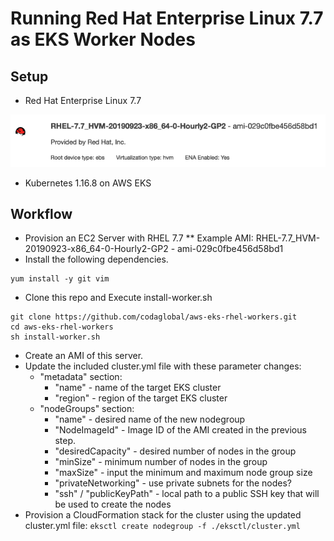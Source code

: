 # Running Red Hat Enterprise Linux 7.7 as EKS Worker Nodes

## Setup
* Red Hat Enterprise Linux 7.7
<img src="./images/aws-rhel.png"/>
 
* Kubernetes 1.16.8 on AWS EKS

## Workflow
* Provision an EC2 Server with RHEL 7.7
** Example AMI: RHEL-7.7_HVM-20190923-x86_64-0-Hourly2-GP2 - ami-029c0fbe456d58bd1
* Install the following dependencies.
```
yum install -y git vim 
```
* Clone this repo and Execute install-worker.sh
```
git clone https://github.com/codaglobal/aws-eks-rhel-workers.git
cd aws-eks-rhel-workers
sh install-worker.sh
```
* Create an AMI of this server.
* Update the included cluster.yml file with these parameter changes:
  * "metadata" section:
    *  "name" - name of the target EKS cluster
    * "region" - region of the target EKS cluster
  * "nodeGroups" section:
    * "name" - desired name of the new nodegroup
    * "NodeImageId" - Image ID of the AMI created in the previous step.
    * "desiredCapacity" - desired number of nodes in the group
    * "minSize" - minimum number of nodes in the group
    * "maxSize" - input the minimum and maximum node group size
    * "privateNetworking" - use private subnets for the nodes?
    * "ssh" / "publicKeyPath" - local path to a public SSH key that will be used to create the nodes
* Provision a CloudFormation stack for the cluster using the updated cluster.yml file:
`
eksctl create nodegroup -f ./eksctl/cluster.yml
` 

